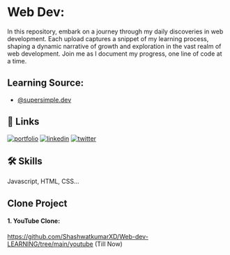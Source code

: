 
# Web Dev:

In this repository, embark on a journey through my daily discoveries in web development. Each upload captures a snippet of my learning process, shaping a dynamic narrative of growth and exploration in the vast realm of web development. Join me as I document my progress, one line of code at a time.


## Learning Source:

- [@supersimple.dev](https://courses.supersimple.dev/courses/html-css)


## 🔗 Links
[![portfolio](https://img.shields.io/badge/my_portfolio-000?style=for-the-badge&logo=ko-fi&logoColor=white)](https://github.com/ShashwatkumarXD)
[![linkedin](https://img.shields.io/badge/linkedin-0A66C2?style=for-the-badge&logo=linkedin&logoColor=white)](https://www.linkedin.com/in/shashwat200418/)
[![twitter](https://img.shields.io/badge/twitter-1DA1F2?style=for-the-badge&logo=twitter&logoColor=white)](https://twitter.com/shashwatXD_18)


## 🛠 Skills
Javascript, HTML, CSS...


## Clone Project
#### 1. YouTube Clone: 
https://github.com/ShashwatkumarXD/Web-dev-LEARNING/tree/main/youtube
(Till Now)
